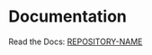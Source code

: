 # Documentation

Read the Docs: [REPOSITORY-NAME](https://vanheemstrasystems-ms-teams-tickertape.readthedocs.io/en/latest/)
